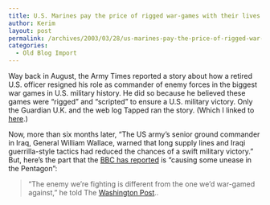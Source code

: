 ```yaml
---
title: U.S. Marines pay the price of rigged war-games with their lives.
author: Kerim
layout: post
permalink: /archives/2003/03/28/us-marines-pay-the-price-of-rigged-war-games-with-their-lives/
categories:
  - Old Blog Import
---
```

Way back in August, the Army Times reported a story about how a retired U.S. officer resigned his role as commander of enemy forces in the biggest war games in U.S. military history. He did so because he believed these games were &#8220;rigged&#8221; and &#8220;scripted&#8221; to ensure a U.S. military victory. Only the Guardian U.K. and the web log Tapped ran the story. (Which I linked to <a href="http://kerim.oxusnet.net/nucleus/index.php?itemid=577" onclick="_gaq.push(['_trackEvent', 'outbound-article', 'http://kerim.oxusnet.net/nucleus/index.php?itemid=577', 'here']);" >here</a>.)

Now, more than six months later, &#8220;The US army&#8217;s senior ground commander in Iraq, General William Wallace, warned that long supply lines and Iraqi guerrilla-style tactics had reduced the chances of a swift military victory.&#8221; But, here&#8217;s the part that the <a href="http://news.bbc.co.uk/2/low/middle_east/2894231.stm" onclick="_gaq.push(['_trackEvent', 'outbound-article', 'http://news.bbc.co.uk/2/low/middle_east/2894231.stm', 'BBC has reported']);" >BBC has reported</a> is &#8220;causing some unease in the Pentagon&#8221;:


>   &#8220;The enemy we&#8217;re fighting is different from the one we&#8217;d war-gamed against,&#8221; he told The <a href="http://www.washingtonpost.com/wp-dyn/articles/A38166-2003Mar27.html" onclick="_gaq.push(['_trackEvent', 'outbound-article', 'http://www.washingtonpost.com/wp-dyn/articles/A38166-2003Mar27.html', 'Washington Post']);" >Washington Post</a>..


